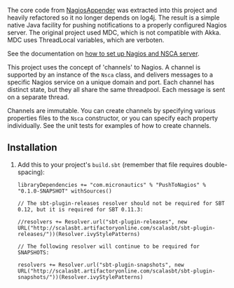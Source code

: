 The core code from [NagiosAppender](https://sourceforge.net/news/?group_id=140996) was extracted into this project
and heavily refactored so it no longer depends on log4j. The result is a simple native Java facility for pushing
notifications to a properly configured Nagios server. The original project used MDC, which is not compatible with Akka.
MDC uses ThreadLocal variables, which are verboten.

See the documentation on [how to set up Nagios and NSCA server](https://docs.google.com/document/d/1DGrlGG87oZdEvDJ1b6Z8JRxOggCDMTp2kUAgj4oJ1Jg/edit#).

This project uses the concept of 'channels' to Nagios.
A channel is supported by an instance of the `Nsca` class,
and delivers messages to a specific Nagios service on a unique domain and port.
Each channel has distinct state, but they all share the same threadpool.
Each message is sent on a separate thread.

Channels are immutable.
You can create channels by specifying various properties files to the `Nsca` constructor,
or you can specify each property individually. See the unit tests for examples of how to create channels.

## Installation

 1. Add this to your project's `build.sbt` (remember that file requires double-spacing):

        libraryDependencies += "com.micronautics" % "PushToNagios" % "0.1.0-SNAPSHOT" withSources()

        // The sbt-plugin-releases resolver should not be required for SBT 0.12, but it is required for SBT 0.11.3:

        //resolvers += Resolver.url("sbt-plugin-releases", new URL("http://scalasbt.artifactoryonline.com/scalasbt/sbt-plugin-releases/"))(Resolver.ivyStylePatterns)

        // The following resolver will continue to be required for SNAPSHOTS:

        resolvers += Resolver.url("sbt-plugin-snapshots", new URL("http://scalasbt.artifactoryonline.com/scalasbt/sbt-plugin-snapshots/"))(Resolver.ivyStylePatterns)

